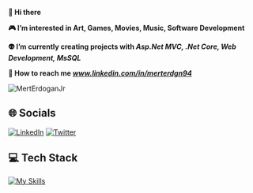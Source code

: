 
**👋 Hi there**

**:video_game: I’m interested in Art, Games, Movies, Music, Software Development**

**:alien: I’m currently creating projects with *Asp.Net MVC, .Net Core, Web Development, MsSQL***

**:speech_balloon: How to reach me *www.linkedin.com/in/merterdgn94***

<p align="left"> <img src="https://komarev.com/ghpvc/?username=MertErdoganJr&label=Profile%20views&color=brightgreen&style=plastic" alt="MertErdoganJr" /> </p>

## 🌐 Socials 
[![LinkedIn](https://img.shields.io/badge/LinkedIn-%230077B5.svg?logo=linkedin&logoColor=white)](https://linkedin.com/in/https://www.linkedin.com/in/merterdgn94/) [![Twitter](https://img.shields.io/badge/Twitter-%231DA1F2.svg?logo=Twitter&logoColor=white)](https://twitter.com/https://twitter.com/merterdgnjr) 

## 💻 Tech Stack

[![My Skills](https://skillicons.dev/icons?i=cs,dotnet,js,html,css,bootstrap,jquery,mysql,visualstudio,discord,github,linkedin,ai,ps)](https://skillicons.dev)




